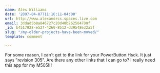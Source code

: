 ```yaml
---
name: Alex Williams
date: '2007-04-07T11:16:11-04:00'
url: http://www.alexandrcs.spaces.live.com
email: 3ddad5b8a846727c20d48b262504700f
_id: b4517928-e527-4260-8512-d39548e32a5f
slug: "/my-older-projects-have-been-moved/"
template: comment

---
```


For some reason, I can't get to the link for your PowerButton Hsck. It just says "revision 305". Are there any other links that I can go to? I really need this app for my M505!!!
